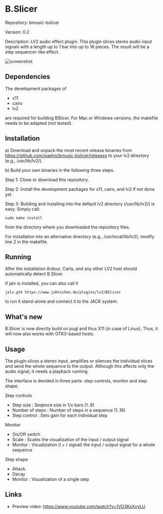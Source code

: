 # B.Slicer
Repository: bmusic-bslicer

Version: 0.2

Description: LV2 audio effect plugin. This plugin slices stereo audio input signals with a length up to 1 bar into up to 16 pieces.
The result will be a step sequencer-like effect.


![screenshot](https://raw.githubusercontent.com/sjaehn/bmusic-bslicer/master/Screenshot.png "Screenshot from B.Slicer")

Dependencies
------------
The development packages of
* x11
* cairo
* lv2

are required for building BSlicer. For Mac or Windows versions, the makefile needs to be adapted (not tested).

Installation
------------
a) Download and unpack the most recent release binaries from
https://github.com/sjaehn/bmusic-bslicer/releases to your lv2 directory (e.g., /usr/lib/lv2/).

b) Build your own binaries in the following three steps.

Step 1: Clone or download this repository.

Step 2: Install the development packages for x11, cairo, and lv2 if not done yet.

Step 3: Building and installing into the default lv2 directory (/usr/lib/lv2/) is easy. Simply call:
```
sudo make install
```
from the directory where you downloaded the repository files.

For installation into an alternative directory (e.g., /usr/local/lib/lv2), modify line 2 in the makefile.

Running
-------
After the installation Ardour, Carla, and any other LV2 host should automatically detect B.Slicer.

If jalv is installed, you can also call it
```
jalv.gtk https://www.jahnichen.de/plugins/lv2/BSlicer
```
to run it stand-alone and connect it to the JACK system.

What's new
-----------
B.Slicer is now directly build on pugl and thus X11 (in case of Linux). Thus, it will now also works with GTK3-based hosts.

Usage
-----
The plugin slices a stereo input, amplifies or silences the individual slices and send the whole sequence to the output. Although this affects only the audio signal, it needs a playback running.

The interface is devided in three parts: step controls, monitor and step shape.

Step controls
* Step size : Seqence size in 1/x bars (1..8)
* Number of steps : Number of steps in a sequence (1..16)
* Step control : Sets gain for each individual step

Monitor
* On/Off switch
* Scale : Scales the visualization of the input / output signal
* Monitor : Visualization (l + r signal) the input / output signal for a whole sequence

Step shape
* Attack
* Decay
* Monitor : Visualization of a single step

Links
-----
* Preview video: https://www.youtube.com/watch?v=1VD3KsXvyLU




